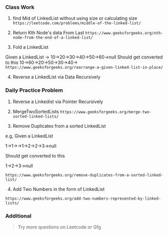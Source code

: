 ### Class Work

1. find Mid of LinkedList without using size or calculating size
``` https://leetcode.com/problems/middle-of-the-linked-list/ ```
2. Return Kth Node's data From Last
``` https://www.geeksforgeeks.org/nth-node-from-the-end-of-a-linked-list/ ```

3. Fold a LinkedList

Given a LinkedList ->
10->20->30->40->50->60->null
Should get converted to this
10->60->20->50->30->40->
``` https://www.geeksforgeeks.org/rearrange-a-given-linked-list-in-place/ ```

4. Reverse a LinkedList via Data Recursively

### Daily Practice Problem

1. Reverse a Linkedist via Pointer Recursively
2. MergeTwoSortedLists
``` https://www.geeksforgeeks.org/merge-two-sorted-linked-lists/ ```

3. Remove Duplicates from a sorted LinkedList

e.g, 
Given a LinkedList

1->1->->1->2->2->3->null

Should get converted to this

1->2->3->null

``` https://www.geeksforgeeks.org/remove-duplicates-from-a-sorted-linked-list/ ```

4. Add Two Numbers in the form of LinkedList

``` https://www.geeksforgeeks.org/add-two-numbers-represented-by-linked-lists/ ```

### Additional

> Try more questions on Leetcode or Gfg
